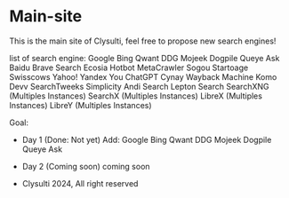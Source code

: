 # Main-site

This is the main site of Clysulti, feel free to propose new search engines!

list of search engine:
Google
Bing
Qwant
DDG
Mojeek
Dogpile
Queye
Ask
Baidu
Brave Search
Ecosia
Hotbot
MetaCrawler
Sogou
Startoage
Swisscows
Yahoo!
Yandex
You
ChatGPT 
Cynay 
Wayback Machine
Komo 
Devv 
SearchTweeks 
Simplicity 
Andi Search
Lepton Search
SearchXNG (Multiples Instances)
SearchX (Multiples Instances)
LibreX (Multiples Instances)
LibreY (Multiples Instances)

Goal: 

- Day 1 (Done: Not yet)
  Add:
Google
Bing
Qwant
DDG
Mojeek
Dogpile
Queye
Ask

- Day 2 (Coming soon)
  coming soon

- Clysulti 2024, All right reserved
